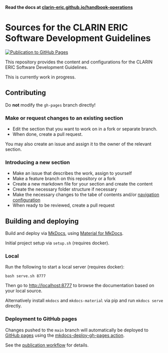 **Read the docs at [clarin-eric.github.io/handbook-operations](https://clarin-eric.github.io/handbook-operations/)**

# Sources for the CLARIN ERIC Software Development Guidelines

[![Publication to GitHub Pages](https://github.com/clarin-eric/handbook-operations/actions/workflows/publish.yml/badge.svg)](https://github.com/clarin-eric/handbook-operations/actions/workflows/publish.yml)

This repository provides the content and configurations for the CLARIN ERIC Software
Development Guidelines.

This is currently work in progress.

## Contributing

Do **not** modify the `gh-pages` branch directly!

### Make or request changes to an existing section

* Edit the section that you want to work on in a fork or separate branch.
* When done, create a pull request.

You may also create an issue and assign it to the owner of the relevant section.

### Introducing a new section

* Make an issue that describes the work, assign to yourself
* Make a feature branch on this repository or a fork
* Create a new markdown file for your section and create the content
* Create the necessary folder structure if necessary
* Make the necessary changes to the tabe of contents and/or [navigation configuration](./mkdocs.yml)
* When ready to be reviewed, create a pull request

## Building and deploying

Build and deploy via [MkDocs](https://www.mkdocs.org), using
[Material for MkDocs](https://github.com/squidfunk/mkdocs-material).

Initial project setup via `setup.sh` (requires docker).

### Local

Run the following to start a local server (requires docker):

`bash serve.sh 8777`

Then go to [http://localhost:8777](http://localhost:8777) to browse the documentation
based on your local source.

Alternatively install `mkdocs` and `mkdocs-material` via pip and run
`mkdocs serve` directly.

### Deployment to GitHub pages

Changes pushed to the `main` branch will automatically be deployed to
[GitHub pages](https://clarin-eric.github.io/handbook-operations) using the
[mkdocs-deploy-gh-pages action](https://github.com/mhausenblas/mkdocs-deploy-gh-pages).

See the [publication workflow](./.github/workflows/publish.yml) for details.
